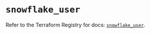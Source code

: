 # `snowflake_user`

Refer to the Terraform Registry for docs: [`snowflake_user`](https://registry.terraform.io/providers/snowflake-labs/snowflake/0.94.1/docs/resources/user).
